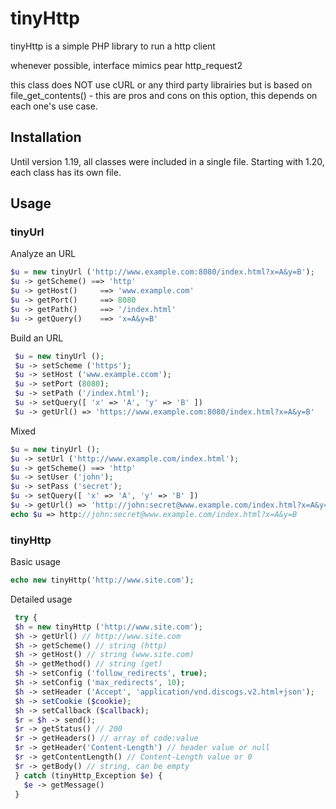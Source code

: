 # tinyHttp

tinyHttp is a simple PHP library to run a http client

whenever possible, interface mimics pear http_request2

this class does NOT use cURL or any third party librairies but is based on file_get_contents() - this are pros and cons on this option, this depends on each one's use case.

## Installation

Until version 1.19, all classes were included in a single file.
Starting with 1.20, each class has its own file.

## Usage

### tinyUrl

Analyze an URL
```php
$u = new tinyUrl ('http://www.example.com:8080/index.html?x=A&y=B');
$u -> getScheme() ==> 'http'
$u -> getHost()     ==> 'www.example.com'
$u -> getPort()     ==> 8080
$u -> getPath()     ==> '/index.html'
$u -> getQuery()    ==> 'x=A&y=B'
```

Build an URL
```php
 $u = new tinyUrl ();
 $u -> setScheme ('https');
 $u -> setHost ('www.example.ccom');
 $u -> setPort (8080);
 $u -> setPath ('/index.html');
 $u -> setQuery([ 'x' => 'A', 'y' => 'B' ])
 $u -> getUrl() => 'https://www.example.com:8080/index.html?x=A&y=B'
```

Mixed
```php
$u = new tinyUrl ();
$u -> setUrl ('http://www.example.com/index.html');
$u -> getScheme() ==> 'http'
$u -> setUser ('john');
$u -> setPass ('secret');
$u -> setQuery([ 'x' => 'A', 'y' => 'B' ])
$u -> getUrl() => 'http://john:secret@www.example.com/index.html?x=A&y=B'
echo $u => http://john:secret@www.example.com/index.html?x=A&y=B
```

### tinyHttp

Basic usage
```php
echo new tinyHttp('http://www.site.com');
 ```
 
 Detailed usage
```php
 try {
 $h = new tinyHttp ('http://www.site.com');
 $h -> getUrl() // http://www.site.com
 $h -> getScheme() // string (http)
 $h -> getHost() // string (www.site.com)
 $h -> getMethod() // string (get)
 $h -> setConfig ('follow_redirects', true);
 $h -> setConfig ('max_redirects', 10);
 $h -> setHeader ('Accept', 'application/vnd.discogs.v2.html+json');
 $h -> setCookie ($cookie);
 $h -> setCallback ($callback);
 $r = $h -> send();
 $r -> getStatus() // 200
 $r -> getHeaders() // array of code:value
 $r -> getHeader('Content-Length') // header value or null
 $r -> getContentLength() // Content-Length value or 0
 $r -> getBody() // string, can be empty
 } catch (tinyHttp_Exception $e) {
   $e -> getMessage()
 }
 ```
 
